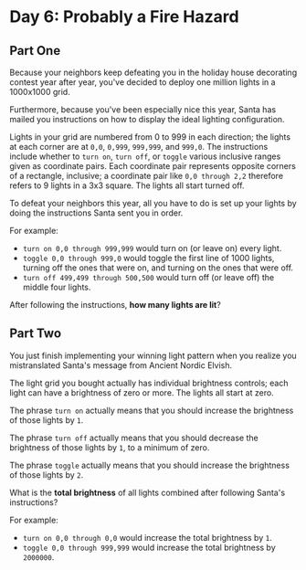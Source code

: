 # Day 6: Probably a Fire Hazard

## Part One

Because your neighbors keep defeating you in the holiday house decorating contest 
year after year, you've decided to deploy one million lights in a 1000x1000 grid.

Furthermore, because you've been especially nice this year, Santa has mailed you 
instructions on how to display the ideal lighting configuration.

Lights in your grid are numbered from 0 to 999 in each direction; the lights at 
each corner are at `0,0`, `0,999`, `999,999`, and `999,0`. The instructions
include whether to `turn on`, `turn off`, or `toggle` various inclusive ranges 
given as coordinate pairs. Each coordinate pair represents opposite corners of a
rectangle, inclusive; a coordinate pair like `0,0 through 2,2` therefore refers 
to 9 lights in a 3x3 square. The lights all start turned off.

To defeat your neighbors this year, all you have to do is set up your lights by 
doing the instructions Santa sent you in order.

For example:

 - `turn on 0,0 through 999,999` would turn on (or leave on) every light.
 - `toggle 0,0 through 999,0` would toggle the first line of 1000 lights, turning 
off the ones that were on, and turning on the ones that were off.
 - `turn off 499,499 through 500,500` would turn off (or leave off) the middle 
four lights.

After following the instructions, **how many lights are lit**?

## Part Two

You just finish implementing your winning light pattern when you realize you 
mistranslated Santa's message from Ancient Nordic Elvish.

The light grid you bought actually has individual brightness controls; each light 
can have a brightness of zero or more. The lights all start at zero.

The phrase `turn on` actually means that you should increase the brightness of 
those lights by `1`.

The phrase `turn off` actually means that you should decrease the brightness of 
those lights by `1`, to a minimum of zero.

The phrase `toggle` actually means that you should increase the brightness of 
those lights by `2`.

What is the **total brightness** of all lights combined after following Santa's 
instructions?

For example:

 - `turn on 0,0 through 0,0` would increase the total brightness by `1`.
 - `toggle 0,0 through 999,999` would increase the total brightness by `2000000`.
